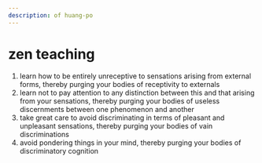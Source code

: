 ```yaml
---
description: of huang-po
---
```


# zen teaching

1. learn how to be entirely unreceptive to sensations arising from external forms, thereby purging your bodies of receptivity to externals
2. learn not to pay attention to any distinction between this and that arising from your sensations, thereby purging your bodies of useless discernments between one phenomenon and another
3. take great care to avoid discriminating in terms of pleasant and unpleasant sensations, thereby purging your bodies of vain discriminations
4. avoid pondering things in your mind, thereby purging your bodies of discriminatory cognition

